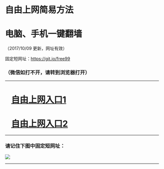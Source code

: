 ﻿# 自由上网简易方法

# 电脑、手机一键翻墙

（2017/10/09 更新，网址有效）

固定短网址：https://git.io/free99

### （微信如打不开，请转到浏览器打开）


***





# &nbsp;&nbsp; <a href="http://ft285701898.fwq-tz-1001.info/fwqtz01.html?t=100900118023 " target="_blank">自由上网入口1</a>
# &nbsp;&nbsp; <a href="http://ft1910918391.fwq-tz-1002.info/fwqtz02.html?t=10090014113 " target="_blank">自由上网入口2</a>
***

### 请记住下图中固定短网址：

<img src="https://s3-us-west-2.amazonaws.com/fwq-1001/yjfq-20170905okok.png" /> 


***


